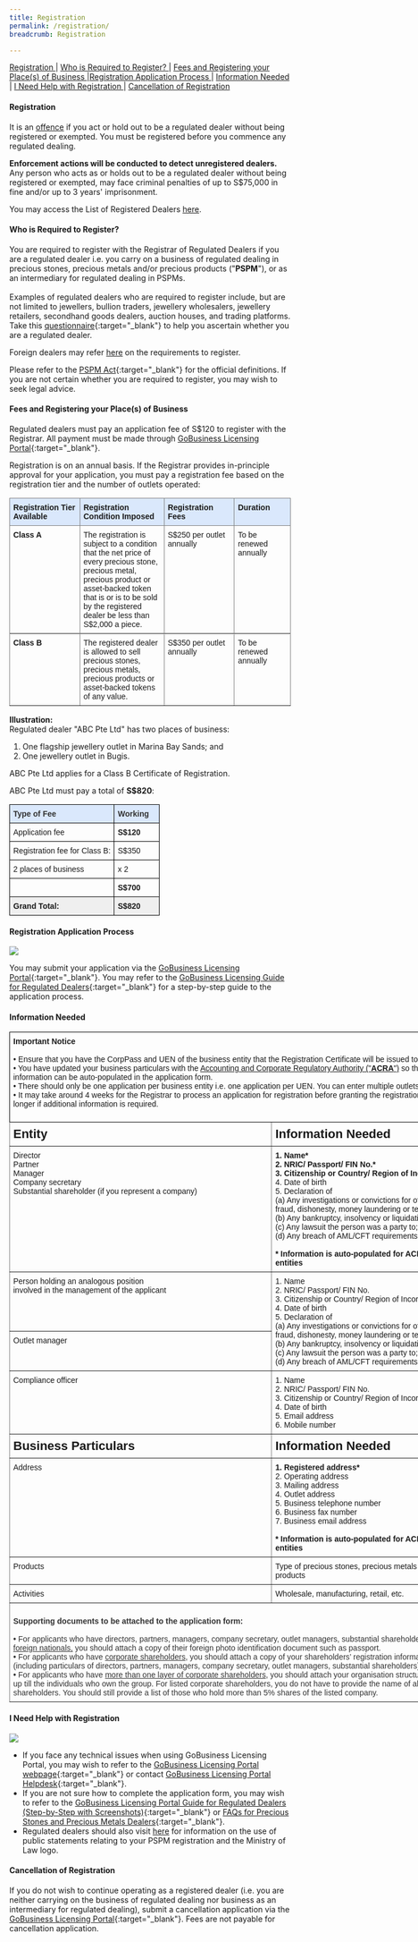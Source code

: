 ```yaml
---
title: Registration
permalink: /registration/
breadcrumb: Registration

---
```



<a href="#Registration">Registration </a> | <a href="#Who is Required to Register?">Who is Required to Register? </a> | <a href="#Fees and Registering your Place(s) of Business">Fees and Registering your Place(s) of Business </a> |<a href="#Registration Application Process">Registration Application Process </a> | <a href="#Information Needed">Information Needed</a> | <a href="#I Need Help with Registration">I Need Help with Registration </a> | <a href="#Cancellation of Registration">Cancellation of Registration </a>

#### <a id="Registration"></a> Registration

It is an <u>offence</u> if you act or hold out to be a regulated dealer without being registered or exempted. You must be registered before you commence any regulated dealing.

**Enforcement actions will be conducted to detect unregistered dealers.** Any person who acts as or holds out to be a regulated dealer without being registered or exempted, may face criminal penalties of up to S$75,000 in fine and/or up to 3 years' imprisonment.

You may access the List of Registered Dealers [here](/list-of-registered-dealers/).

#### <a id="Who is Required to Register?"></a> Who is Required to Register?
You are required to register with the Registrar of Regulated Dealers if you are a regulated dealer i.e. you carry on a business of regulated dealing in precious stones, precious metals and/or precious products ("**PSPM**"), or as an intermediary for regulated dealing in PSPMs. <br><br>
Examples of regulated dealers who are required to register include, but are not limited to jewellers, bullion traders, jewellery wholesalers, jewellery retailers, secondhand goods dealers, auction houses, and trading platforms. Take this [questionnaire](https://form.gov.sg/5cd3efbbd64f830010e00ea9){:target="_blank"} to help you ascertain whether you are a regulated dealer.

Foreign dealers may refer [here](/regulatory-regime/#Regulatory%20Compliance%20for%20Foreign%20Dealers) on the requirements to register.

Please refer to the [PSPM Act](https://sso.agc.gov.sg/Act/PSPMPMLTFA2019){:target="_blank"} for the official definitions. If you are not certain whether you are required to register, you may wish to seek legal advice.

#### <a id="Fees and Registering your Place(s) of Business"></a> Fees and Registering your Place(s) of Business

Regulated dealers must pay an application fee of S$120 to register with the Registrar. All payment must be made through [GoBusiness Licensing Portal](https://www.gobusiness.gov.sg/licences){:target="_blank"}.  
  
Registration is on an annual basis. If the Registrar provides in-principle approval for your application, you must pay a registration fee based on the registration tier and the number of outlets operated:
<style type="text/css">
.tg  {border-collapse:collapse;border-spacing:0;}
.tg td{border-color:black;border-style:solid;border-width:1px;font-family:Arial, sans-serif;font-size:14px;
  overflow:hidden;padding:10px 5px;word-break:normal;}
.tg th{border-color:black;border-style:solid;border-width:1px;font-family:Arial, sans-serif;font-size:14px;
  font-weight:normal;overflow:hidden;padding:10px 5px;word-break:normal;}
.tg .tg-fzo1{background-color:#DAE8FC;border-color:inherit;font-weight:bold;text-align:left;vertical-align:top}
.tg .tg-fymr{border-color:inherit;font-weight:bold;text-align:left;vertical-align:top}
.tg .tg-0pky{border-color:inherit;text-align:left;vertical-align:top}
</style>
<table class="tg" style="undefined;table-layout: fixed; width: 100%">
<colgroup>
<col style="width: 25%">
<col style="width: 30%">
<col style="width: 25%">
<col style="width: 20%">
</colgroup>
<thead>
  <tr>
    <th class="tg-fzo1">Registration Tier Available</th>
    <th class="tg-fzo1">Registration Condition Imposed </th>
    <th class="tg-fzo1">Registration Fees</th>
    <th class="tg-fzo1">Duration</th>
  </tr>
</thead>
<tbody>
  <tr>
    <td class="tg-fymr" rowspan="2">Class A</td>
    <td class="tg-0pky" rowspan="2">The registration is subject to a condition that the net price of every precious stone, precious metal, precious product or asset-backed token that is or is to be sold by the registered dealer be less than S$2,000 a piece.</td>
    <td class="tg-0pky" rowspan="2">S$250 per outlet annually</td>
    <td class="tg-0pky" rowspan="2">To be renewed annually</td>
  </tr>
  <tr>
  </tr>
  <tr>
    <td class="tg-fymr" rowspan="2">Class B</td>
    <td class="tg-0pky" rowspan="2">The registered dealer is allowed to sell precious stones, precious metals, precious products or asset-backed tokens of any value.</td>
    <td class="tg-0pky" rowspan="2">S$350 per outlet annually</td>
    <td class="tg-0pky" rowspan="2">To be renewed annually</td>
  </tr>
  <tr>
  </tr>
</tbody>
</table>

**Illustration:**  
Regulated dealer "ABC Pte Ltd" has two places of business:  
  
1. One flagship jewellery outlet in Marina Bay Sands; and  
2. One jewellery outlet in Bugis.  
  
ABC Pte Ltd applies for a Class B Certificate of Registration.  
  
ABC Pte Ltd must pay a total of **S$820**:
<style type="text/css">
.tg  {border-collapse:collapse;border-spacing:0;}
.tg td{border-color:black;border-style:solid;border-width:1px;font-family:Arial, sans-serif;font-size:14px;
  overflow:hidden;padding:10px 5px;word-break:normal;}
.tg th{border-color:black;border-style:solid;border-width:1px;font-family:Arial, sans-serif;font-size:14px;
  font-weight:normal;overflow:hidden;padding:10px 5px;word-break:normal;}
.tg .tg-cly1{text-align:left;vertical-align:middle}
.tg .tg-1wig{font-weight:bold;text-align:left;vertical-align:top}
.tg .tg-o8ut{background-color:#dae8fc;color:#323232;font-weight:bold;text-align:left;vertical-align:top}
.tg .tg-ekg0{background-color:#EFEFEF;font-weight:bold;text-align:left;vertical-align:top}
.tg .tg-0lax{text-align:left;vertical-align:top}
.tg .tg-yla0{font-weight:bold;text-align:left;vertical-align:middle}
</style>
<table class="tg" style="undefined;table-layout: fixed; width: 100%">
<colgroup>
<col style="width: 70%">
<col style="width: 30%">
</colgroup>
<thead>
  <tr>
    <th class="tg-o8ut">Type of Fee</th>
    <th class="tg-o8ut">Working</th>
  </tr>
</thead>
<tbody>
  <tr>
    <td class="tg-0lax">Application fee</td>
    <td class="tg-1wig">S$120</td>
  </tr>
  <tr>
    <td class="tg-0lax">Registration fee for Class B:</td>
    <td class="tg-0lax">S$350</td>
  </tr>
  <tr>
    <td class="tg-cly1">2 places of business</td>
    <td class="tg-cly1">x 2</td>
  </tr>
  <tr>
    <td class="tg-0lax"> </td>
    <td class="tg-yla0">S$700</td>
  </tr>
  <tr>
    <td class="tg-ekg0">Grand Total:</td>
    <td class="tg-ekg0">S$820</td>
  </tr>
</tbody>
</table>

#### <a id="Registration Application Process"></a> Registration Application Process
<a href="/images/Overview%20of%20Reg%20Process%2020191031.pdf" target="_blank"><img src="/images/Overview%20of%20Reg%20Process%2020191031.png"></a> <br>

You may submit your application via the [GoBusiness Licensing Portal](https://www.gobusiness.gov.sg/licences){:target="_blank"}. You may refer to the [GoBusiness Licensing Guide for Regulated Dealers](/images/GoBusiness%20Licensing%20Guide%20For%20Regulated%20Dealers_ACD_20191127.pdf){:target="_blank"} for a step-by-step guide to the application process.


#### <a id="Information Needed"></a> Information Needed

<style type="text/css">
.tg  {border-collapse:collapse;border-spacing:0;}
.tg td{font-family:Arial, sans-serif;font-size:14px;padding:8px 6px;border-style:solid;border-width:1px;overflow:hidden;word-break:normal;border-color:black;}
.tg th{font-family:Arial, sans-serif;font-size:14px;font-weight:normal;padding:8px 6px;border-style:solid;border-width:1px;overflow:hidden;word-break:normal;border-color:black;}
.tg .tg-73oq{border-color:#000000;text-align:left;vertical-align:top}
.tg .tg-fymr{font-weight:bold;border-color:inherit;text-align:left;vertical-align:top}
.tg .tg-0pky{border-color:inherit;text-align:left;vertical-align:top}
.tg .tg-spag{font-weight:bold;font-size:22px;border-color:inherit;text-align:left;vertical-align:top}
</style>
<table class="tg" style="undefined;table-layout: fixed; width: 850px">
<colgroup>
<col style="width: 470">
<col style="width: 380">
</colgroup>
  <tr>
    <th class="tg-73oq" colspan="2"><span style="font-weight:bold">Important Notice</span><br><br>
• Ensure that you have the CorpPass and UEN of the business entity that the Registration Certificate will be issued to.<br>
• You have updated your business particulars with the <a href="https://www.bizfile.gov.sg" target="_blank">Accounting and Corporate Regulatory Authority ("<b>ACRA</b>")</a> so that the updated information can be auto-populated in the application form.<br>
• There should only be one application per business entity i.e. one application per UEN. You can enter multiple outlets per application.<br>
• It may take around 4 weeks for the Registrar to process an application for registration before granting the registration. It may take longer if additional information is required.<br><br></th>
  </tr>
  <tr>
    <td class="tg-spag">Entity</td>
    <td class="tg-spag">Information Needed</td>
  </tr>
  <tr>
    <td class="tg-0pky">Director<br>Partner<br>Manager<br>Company secretary<br>Substantial shareholder (if you represent a company)</td>
    <td class="tg-0pky"><b>1. Name*</b><br><b>2. NRIC/ Passport/ FIN No.*</b><br><b>3. Citizenship or Country/ Region of Incorporation*</b><br>4. Date of birth<br>5. Declaration of<br>(a) Any investigations or convictions for offences related to<br> fraud, dishonesty, money laundering or terrorism financing;<br>(b) Any bankruptcy, insolvency or liquidation;<br>(c) Any lawsuit the person was a party to; and<br>(d) Any breach of AML/CFT requirements<br><br><b>* Information is auto-populated for ACRA registered entities</b></td>
  </tr>
  <tr>
    <td class="tg-0pky">Person holding an analogous position<br>involved in the management of the applicant</td>
    <td class="tg-0pky" rowspan="2">1. Name<br>2. NRIC/ Passport/ FIN No.<br>3. Citizenship or Country/ Region of Incorporation<br>4. Date of birth<br>5. Declaration of<br>(a) Any investigations or convictions for offences related to<br> fraud, dishonesty, money laundering or terrorism financing;<br>(b) Any bankruptcy, insolvency or liquidation;<br>(c) Any lawsuit the person was a party to; and<br>(d) Any breach of AML/CFT requirements</td>
  </tr>
  <tr>
    <td class="tg-0pky">Outlet manager</td>
  </tr>
  <tr>
    <td class="tg-0pky">Compliance officer</td>
    <td class="tg-0pky">1. Name<br>2. NRIC/ Passport/ FIN No.<br>3. Citizenship or Country/ Region of Incorporation<br>4. Date of birth<br>5. Email address<br>6. Mobile number</td>
  </tr>
  <tr>
    <td class="tg-spag">Business Particulars</td>
    <td class="tg-spag">Information Needed</td>
  </tr>
  <tr>
    <td class="tg-0pky">Address</td>
    <td class="tg-0pky"><b>1. Registered address*</b><br>2. Operating address<br>3. Mailing address<br>4. Outlet address<br>5. Business telephone number<br>6. Business fax number<br>7. Business email address<br><br><b>* Information is auto-populated for ACRA registered entities</b></td>
  </tr>
  <tr>
    <td class="tg-0pky">Products</td>
    <td class="tg-0pky">Type of precious stones, precious metals and precious products</td>
  </tr>
  <tr>
    <td class="tg-0pky">Activities</td>
    <td class="tg-0pky">Wholesale, manufacturing, retail, etc.</td>
  </tr>
  <tr>
    <td class="tg-0pky" colspan="2"><span style="font-weight:bold;color:rgb(51, 51, 51)"><br>Supporting documents to be attached to the application form:</span><br><br><span style="font-weight:700;color:rgb(51, 51, 51)">
• </span><span style="color:rgb(51, 51, 51)">For applicants who have directors, partners, managers, company secretary, outlet managers, substantial shareholders who are </span><span style="text-decoration:underline;color:rgb(51, 51, 51)">foreign nationals,</span><span style="color:rgb(51, 51, 51)"> you should attach a copy of their foreign photo identification document such as passport.</span><br><span style="font-weight:700;color:rgb(51, 51, 51)">
• </span><span style="color:rgb(51, 51, 51)">For applicants who have </span><span style="text-decoration:underline;color:rgb(51, 51, 51)">corporate shareholders</span><span style="color:rgb(51, 51, 51)">, you should attach a copy of your shareholders’ registration information <br>(including particulars of directors, partners, managers, company secretary, outlet managers, substantial shareholders).</span><br><span style="font-weight:700;color:rgb(51, 51, 51)">
• </span><span style="color:rgb(51, 51, 51)">For applicants who have </span><span style="text-decoration:underline;color:rgb(51, 51, 51)">more than one layer of corporate shareholders</span><span style="color:rgb(51, 51, 51)">, you should attach your organisation structure/ chart <br>up till the individuals who own the group. For listed corporate shareholders, you do not have to provide  the name of all your shareholders. You should still provide a list of those who hold more than 5% shares of the listed company.</span></td>
  </tr>
</table>


#### <a id="I Need Help with Registration"></a> I Need Help with Registration
<a href="/images/Helplines_20191127.pdf" target="_blank"><img src="/images/Helplines_20191127.png"></a>

* If you face any technical issues when using GoBusiness Licensing Portal, you may wish to refer to the [GoBusiness Licensing Portal webpage](https://www.gobusiness.gov.sg/licences){:target="_blank"} or contact [GoBusiness Licensing Portal Helpdesk](https://www.ifaq.gov.sg/GoBusiness/apps/fcd_faqmain.aspx){:target="_blank"}.
* If you are not sure how to complete the application form, you may wish to refer to the [GoBusiness Licensing Portal Guide for Regulated Dealers (Step-by-Step with Screenshots)](/images/GoBusiness%20Licensing%20Guide%20For%20Regulated%20Dealers_ACD_20191127.pdf){:target="_blank"} or [FAQs for Precious Stones and Precious Metals Dealers](https://va.ecitizen.gov.sg/cfp/customerPages/mlaw/explorefaq.aspx){:target="_blank"}.
* Regulated dealers should also visit [here](/Public-Statements-relating-to-PSPM-Registration-and-use-of-Ministry-of-Law-Logo/) for information on the use of public statements relating to your PSPM registration and the Ministry of Law logo.


#### <a id="Cancellation of Registration"></a> Cancellation of Registration

If you do not wish to continue operating as a registered dealer (i.e. you are neither carrying on the business of regulated dealing nor business as an intermediary for regulated dealing), submit a cancellation application via the [GoBusiness Licensing Portal](https://www.gobusiness.gov.sg/licences){:target="_blank"}. Fees are not payable for cancellation application.



